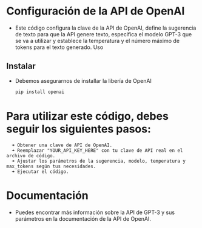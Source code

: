 # Configuración de la API de OpenAI

- Este código configura la clave de la API de OpenAI, define la sugerencia de texto para que la API genere texto, especifica el modelo GPT-3 que se va a utilizar y establece la temperatura y el número máximo de tokens para el texto generado.
Uso

## Instalar

- Debemos asegurarnos de installar la libería de OpenAI
  ```bash
  pip install openai
  ```

# Para utilizar este código, debes seguir los siguientes pasos:

      ➜ Obtener una clave de API de OpenAI.
      ➜ Reemplazar "YOUR_API_KEY_HERE" con tu clave de API real en el archivo de código.
      ➜ Ajustar los parámetros de la sugerencia, modelo, temperatura y max_tokens según tus necesidades.
      ➜ Ejecutar el código.

# Documentación

- Puedes encontrar más información sobre la API de GPT-3 y sus parámetros en la documentación de la API de OpenAI.